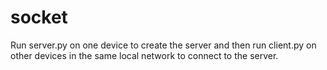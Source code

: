 # socket

Run server.py on one device to create the server and then run client.py on other devices in the same local network to connect to the server.
